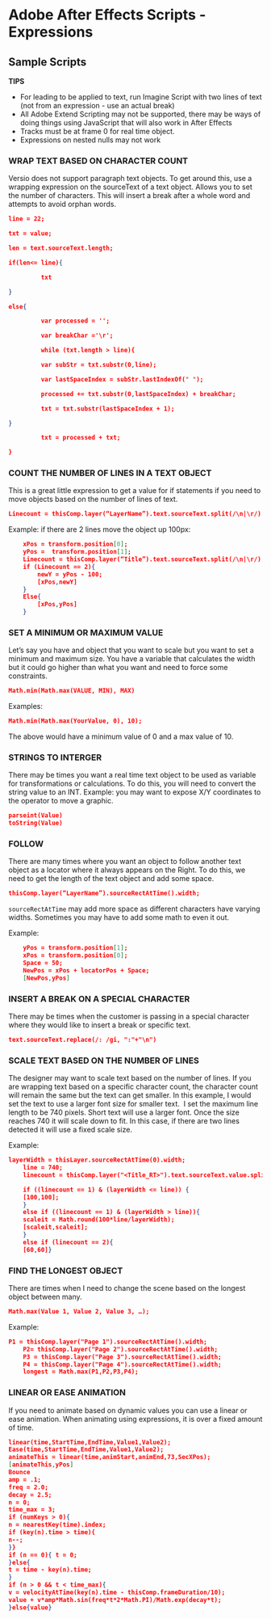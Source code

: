 <!--
Title : 202204282041_adobe_after_effects_expressions_reference
- Created : 2022-04-15 11:10
- Updated :
- Author : James Rivers
- Written against (version):
- Sources :
- Author Notes :
- Tags : [!versio_graphics_moc](../../!versio_graphics_moc.md)
-->
# Adobe After Effects Scripts - Expressions

## Sample Scripts

**TIPS**

- For leading to be applied to text, run Imagine Script with two lines of text (not from an expression - use an actual break)
- All Adobe Extend Scripting may not be supported, there may be ways of doing things using JavaScript that will also work in After Effects
- Tracks must be at frame 0 for real time object.
- Expressions on nested nulls may not work

### WRAP TEXT BASED ON CHARACTER COUNT

Versio does not support paragraph text objects. To get around this, use a wrapping expression on the sourceText of a text object. Allows you to set the number of characters. This will insert a break after a whole word and attempts to avoid orphan words.
```json
line = 22;

txt = value;

len = text.sourceText.length;

if(len<= line){

         txt

}

else{

         var processed = '';

         var breakChar ='\r';

         while (txt.length > line){

         var subStr = txt.substr(0,line);

         var lastSpaceIndex = subStr.lastIndexOf(" ");

         processed += txt.substr(0,lastSpaceIndex) + breakChar;

         txt = txt.substr(lastSpaceIndex + 1);

}

         txt = processed + txt;

}
```

### COUNT THE NUMBER OF LINES IN A TEXT OBJECT

This is a great little expression to get a value for if statements if you need to move objects based on the number of lines of text.

```json
Linecount = thisComp.layer(“LayerName”).text.sourceText.split(/\n|\r/).length;
```

Example: if there are 2 lines move the object up 100px:

```json
	xPos = transform.position[0];
	yPos =  transform.position[1];
	Linecount = thisComp.layer(“Title”).text.sourceText.split(/\n|\r/).length;
	if (Linecount == 2){
		newY = yPos - 100;
		[xPos,newY]
	}
	Else{
		[xPos,yPos]
	}

```

### SET A MINIMUM OR MAXIMUM VALUE

Let’s say you have and object that you want to scale but you want to set a minimum and maximum size. You have a variable that calculates the width but it could go higher than what you want and need to force some constraints.

```json
Math.min(Math.max(VALUE, MIN), MAX)
```

Examples:
```json
Math.min(Math.max(YourValue, 0), 10);
```
The above would have a minimum value of 0 and a max value of 10.

### STRINGS TO INTERGER

There may be times you want a real time text object to be used as variable for transformations or calculations. To do this, you will need to convert the string value to an INT. Example: you may want to expose X/Y coordinates to the operator to move a graphic.

```json
parseint(Value)
toString(Value)
```

### FOLLOW

There are many times where you want an object to follow another text object as a locator where it always appears on the Right. To do this, we need to get the length of the text object and add some space.

```json
thisComp.layer(“LayerName”).sourceRectAtTime().width;
```

`sourceRectAtTime` may add more space as different characters have varying widths. Sometimes you may have to add some math to even it out.

Example:
```json
	yPos = transform.position[1];
	xPos = transform.position[0];
	Space = 50;
	NewPos = xPos + locatorPos + Space;		
	[NewPos,yPos]

```

### INSERT A BREAK ON A SPECIAL CHARACTER

There may be times when the customer is passing in a special character where they would like to insert a break or specific text.

```json
text.sourceText.replace(/: /gi, ":"+"\n")
```

### SCALE TEXT BASED ON THE NUMBER OF LINES

The designer may want to scale text based on the number of lines. If you are wrapping text based on a specific character count, the character count will remain the same but the text can get smaller. In this example, I would set the text to use a larger font size for smaller text.  I set the maximum line length to be 740 pixels. Short text will use a larger font. Once the size reaches 740 it will scale down to fit. In this case, if there are two lines detected it will use a fixed scale size.

Example:
```json
layerWidth = thisLayer.sourceRectAtTime(0).width; 
	line = 740; 
	linecount = thisComp.layer("<Title_RT>").text.sourceText.value.split(/\n|\r/).length;

	if ((linecount == 1) & (layerWidth <= line)) {
	[100,100];
	}
	else if ((linecount == 1) & (layerWidth > line)){
	scaleit = Math.round(100*line/layerWidth); 
	[scaleit,scaleit];
	}	
	else if (linecount == 2){
	[60,60]}

```

### FIND THE LONGEST OBJECT

There are times when I need to change the scene based on the longest object between many.
```json
Math.max(Value 1, Value 2, Value 3, …);
```
Example:
```json
P1 = thisComp.layer("Page 1").sourceRectAtTime().width;
	P2= thisComp.layer("Page 2").sourceRectAtTime().width;
	P3 = thisComp.layer("Page 3").sourceRectAtTime().width;
	P4 = thisComp.layer("Page 4").sourceRectAtTime().width;
	longest = Math.max(P1,P2,P3,P4);
```
### LINEAR OR EASE ANIMATION

If you need to animate based on dynamic values you can use a linear or ease animation. When animating using expressions, it is over a fixed amount of time.

```json
linear(time,StartTime,EndTime,Value1,Value2);
Ease(time,StartTime,EndTime,Value1,Value2);
animateThis = linear(time,animStart,animEnd,73,SecXPos);
[animateThis,yPos]
Bounce
amp = .1;
freq = 2.0;
decay = 2.5;
n = 0;
time_max = 3;
if (numKeys > 0){
n = nearestKey(time).index;
if (key(n).time > time){
n--;
}}
if (n == 0){ t = 0;
}else{
t = time - key(n).time;
}
if (n > 0 && t < time_max){
v = velocityAtTime(key(n).time - thisComp.frameDuration/10);
value + v*amp*Math.sin(freq*t*2*Math.PI)/Math.exp(decay*t);
}else{value}

```

